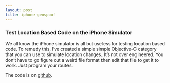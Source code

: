 ```yaml
---
layout: post
title: iphone-geospoof
---
```

### Test Location Based Code on the iPhone Simulator

We all know the iPhone simulator is all but useless for testing location based code. To remedy this, I’ve created a simple simple Objective-C category that you can use to simulate location changes. It’s not over engineered. You don’t have to go figure out a weird file format then edit that file to get it to work. Just program your routes.

The code is on [github](http://github.com/derrickj/iphone-geospoof/).